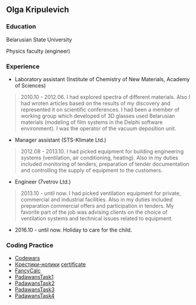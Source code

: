 ## Olga Kripulevich

### Education
Belarusian State University

Physics faculty (engineer)

### Experience
- Laboratory assistant (Institute of Chemistry of New Materials, Academy of Sciences)
> 2010.10 - 2012.06. I had explored spectra of different materials. Also I had wroten articles based on the results of my discovery and represented it on scientific conferences. I had been a member of working group which developed of 3D glasses used Belarusian materials (modeling of film systems in the Delphi software environment).
I was the operator of the vacuum deposition unit.
- Manager assistant (STS-Klimate Ltd.)
> 2012.08 - 2013.10. I had picked equipment for building engineering systems (ventilation, air conditioning, heating). Also in my duties included monitoring of tenders, preparation of tender documentation and controlling the supply of equipment to the customers.
- Engineer (7vetrov Ltd.)
> 2013.10 - until now. I had picked ventilation equipment for private, commercial and industrial facilities. Also in my duties included preparation commercial offers and participation in tenders. My favorite part of the job was advising clients on the choice of ventilation systems and technical issues related to equipment.
- 2016.10 - until now. Holiday to care for the child.

### Coding Practice

- [Codewars](https://www.codewars.com/users/OlgaSheva)
- [Крестики-нолики](https://github.com/OlgaSheva/Tic-Tac-Toe/tree/master/ticTacToeGame/ticTacToeGame)
[certificate](https://olgasheva.github.io/images/certificate1.jpg)
- [FancyCalc](https://github.com/OlgaSheva/FancyCalc)
- [PadawansTask1](https://github.com/OlgaSheva/PadawansTask1)
- [PadawansTask2](https://github.com/OlgaSheva/PadawansTask2)
- [PadawansTask3](https://github.com/OlgaSheva/PadawansTask3)
- [PadawansTask4](https://github.com/OlgaSheva/PadawansTask4)
